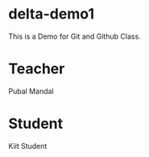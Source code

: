 # delta-demo1
This is a Demo for Git and Github Class.

# Teacher 
Pubal Mandal 
# Student
Kiit Student